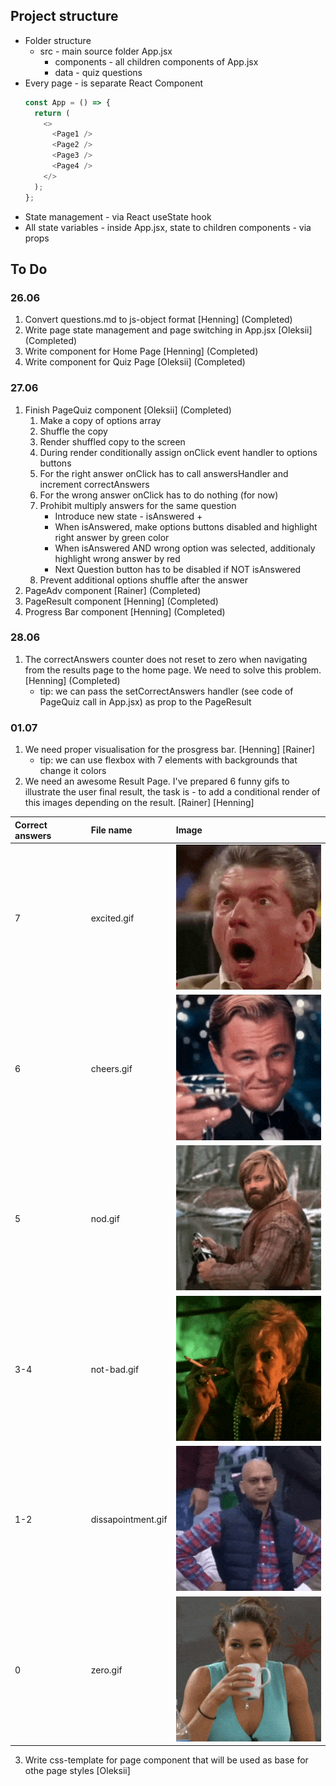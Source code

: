 ## Project structure

- Folder structure
  - src - main source folder
    App.jsx
    - components - all children components of App.jsx
    - data - quiz questions
- Every page - is separate React Component
  ```js
  const App = () => {
    return (
      <>
        <Page1 />
        <Page2 />
        <Page3 />
        <Page4 />
      </>
    );
  };
  ```
- State management - via React useState hook
- All state variables - inside App.jsx, state to children components - via props

## To Do

### 26.06

1. Convert questions.md to js-object format [Henning] (Completed)
2. Write page state management and page switching in App.jsx [Oleksii] (Completed)
3. Write component for Home Page [Henning] (Completed)
4. Write component for Quiz Page [Oleksii] (Completed)

### 27.06

1. Finish PageQuiz component [Oleksii] (Completed)
   1. Make a copy of options array
   2. Shuffle the copy
   3. Render shuffled copy to the screen
   4. During render conditionally assign onClick event handler to options buttons
   5. For the right answer onClick has to call answersHandler and increment correctAnswers
   6. For the wrong answer onClick has to do nothing (for now)
   7. Prohibit multiply answers for the same question
      - Introduce new state - isAnswered +
      - When isAnswered, make options buttons disabled and highlight right answer by green color
      - When isAnswered AND wrong option was selected, additionaly highlight wrong answer by red
      - Next Question button has to be disabled if NOT isAnswered
   8. Prevent additional options shuffle after the answer
2. PageAdv component [Rainer] (Completed)
3. PageResult component [Henning] (Completed)
4. Progress Bar component [Henning] (Completed)

### 28.06

1. The correctAnswers counter does not reset to zero when navigating from the results page to the home page. We need to solve this problem. [Henning] (Completed)
   - tip: we can pass the setCorrectAnswers handler (see code of PageQuiz call in App.jsx) as prop to the PageResult

### 01.07

1. We need proper visualisation for the prosgress bar. [Henning] [Rainer]
   - tip: we can use flexbox with 7 elements with backgrounds that change it colors
2. We need an awesome Result Page. I've prepared 6 funny gifs to illustrate the user final result, the task is - to add a conditional render of this images depending on the result. [Rainer] [Henning]

| Correct answers | File name          | Image                                           |
| :-------------- | :----------------- | :---------------------------------------------- |
| 7               | excited.gif        | ![excited](../public/excited.gif)               |
| 6               | cheers.gif         | ![cheers](../public/cheers.gif)                 |
| 5               | nod.gif            | ![nod](../public/nod.gif)                       |
| 3-4             | not-bad.gif        | ![not-bad](../public/not-bad.gif)               |
| 1-2             | dissapointment.gif | ![dissapointment](../public/dissapointment.gif) |
| 0               | zero.gif           | ![zero](../public/zero.gif)                     |

3. Write css-template for page component that will be used as base for othe page styles [Oleksii]
